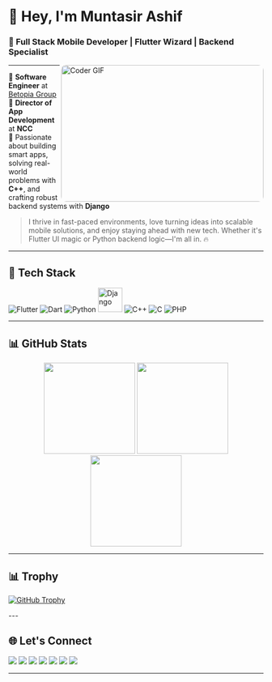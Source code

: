 # 👋 Hey, I'm Muntasir Ashif

### 🚀 Full Stack Mobile Developer | Flutter Wizard | Backend Specialist

<img align="right" src="https://cdn.dribbble.com/users/1025838/screenshots/6220885/devguy3.gif" height="270" width="400" alt="Coder GIF" style="border-radius: 10px;" />

---

🏢 **Software Engineer** at [Betopia Group](https://www.betopiagroup.com/)  
🎯 **Director of App Development** at **NCC**  
🧠 Passionate about building smart apps, solving real-world problems with **C++**, and crafting robust backend systems with **Django**

> I thrive in fast-paced environments, love turning ideas into scalable mobile solutions, and enjoy staying ahead with new tech. Whether it's Flutter UI magic or Python backend logic—I'm all in. 🔥

---

## 🧰 Tech Stack

<p align="left">
  <img src="https://img.icons8.com/color/48/000000/flutter.png" alt="Flutter" />
  <img src="https://img.icons8.com/color/48/000000/dart.png" alt="Dart" />
  <img src="https://img.icons8.com/color/48/000000/python.png" alt="Python" />
  <img src="https://cdn.jsdelivr.net/gh/devicons/devicon@latest/icons/django/django-plain-wordmark.svg" alt="Django" width="48" height="48"/>
  <img src="https://img.icons8.com/color/48/000000/c-plus-plus-logo.png" alt="C++" />
  <img src="https://img.icons8.com/color/48/000000/c-programming.png" alt="C" />
  <img src="https://img.icons8.com/officel/48/000000/php-logo.png" alt="PHP" />
</p>

---

## 📊 GitHub Stats

<div align="center">
  <img src="https://github-readme-stats.vercel.app/api?username=MuntasirAsif&show_icons=true&theme=dark&border_radius=10" height="180" />
  <img src="https://github-readme-streak-stats.herokuapp.com?user=MuntasirAsif&theme=dark&hide_border=false&date_format=M%20j%5B%2C%20Y%5D" height="180" />
  <img src="https://github-readme-stats.vercel.app/api/top-langs/?username=MuntasirAsif&layout=compact&theme=dark&langs_count=8" height="180" />
</div>

---
## 📊 Trophy
<p align="left">
  <a href="https://github.com/ryo-ma/github-profile-trophy">
    <img src="https://github-profile-trophy.vercel.app/?username=MuntasirAsif&margin-w=15&margin-h=15" alt="GitHub Trophy" />
  </a>
</p>
---

## 🌐 Let's Connect

<p align="left">
  <a href="https://www.youtube.com/@errorcode99official"><img src="https://img.shields.io/badge/YouTube-E60023?style=for-the-badge&logo=youtube&logoColor=white" /></a>
  <a href="https://www.linkedin.com/in/muhammad-muntasir-mahamud-ashif-2a6749200/"><img src="https://img.shields.io/badge/LinkedIn-0077B5?style=for-the-badge&logo=linkedin&logoColor=white" /></a>
  <a href="https://www.facebook.com/muntasir.sky.llc"><img src="https://img.shields.io/badge/Facebook-1877F2?style=for-the-badge&logo=facebook&logoColor=white" /></a>
  <a href="https://www.instagram.com/muntasirashif"><img src="https://img.shields.io/badge/Instagram-E4405F?style=for-the-badge&logo=instagram&logoColor=white" /></a>
  <a href="https://dev.to/muntasir_ashif_2f8e686325"><img src="https://img.shields.io/badge/Dev.to-0A0A0A?style=for-the-badge&logo=devdotto&logoColor=white" /></a>
  <a href="https://twitter.com/ashif_muntasir"><img src="https://img.shields.io/badge/Twitter-1DA1F2?style=for-the-badge&logo=twitter&logoColor=white" /></a>
  <a href="https://medium.com/@muntasirashifee"><img src="https://img.shields.io/badge/Medium-00AB6C?style=for-the-badge&logo=medium&logoColor=white" /></a>
</p>

---

<!-- Feel free to fork and personalize this README as you evolve! -->
